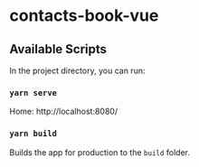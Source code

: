 # contacts-book-vue

## Available Scripts

In the project directory, you can run:

### `yarn serve`

Home:
http://localhost:8080/

### `yarn build`

Builds the app for production to the `build` folder.<br />
